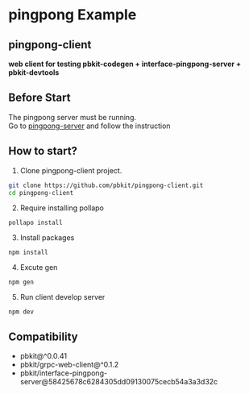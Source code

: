 # pingpong Example

## pingpong-client

**web client for testing pbkit-codegen + interface-pingpong-server + pbkit-devtools**

## Before Start

The pingpong server must be running.  
Go to [pingpong-server](https://github.com/pbkit/pingpong-server) and follow the instruction

## How to start?

1. Clone pingpong-client project.

```sh
git clone https://github.com/pbkit/pingpong-client.git
cd pingpong-client
```

2. Require installing pollapo

```
pollapo install
```

3. Install packages

```
npm install
```

4. Excute gen

```
npm gen
```

5. Run client develop server

```
npm dev
```

## Compatibility

- pbkit@^0.0.41
- pbkit/grpc-web-client@^0.1.2
- pbkit/interface-pingpong-server@58425678c6284305dd09130075cecb54a3a3d32c
